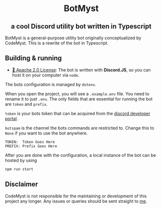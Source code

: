 <h1 align="center" style="position: relative;">
    BotMyst
</h1>
<h2 align="center" style="position: relative;">
    a cool Discord utility bot written in Typescript
</h2>

BotMyst is a general-purpose utility bot originally conceptualized by CodeMyst. This is a rewrite of the bot in Typescript.

## Building & running

- [📝 Apache 2.0 License](https://github.com/BotMyst/BotMystRevival/blob/master/LICENSE):
  The bot is written with **Discord.JS**, so you can host it on your computer via `node`.

The bots configuration is managed by `dotenv`.

When you open the project, you will see a `.example.env` file. You need to rename it to just `.env`. The only fields that are essential for running the bot are `token` and `prefix`.

`token` is your bots token that can be acquired from the [discord developer portal](https://discord.com/developers/applications).

`botspam` is the channel the bots commands are restricted to. Change this to `None` if you want to use the bot anywhere.

```env
TOKEN:  Token Goes Here
PREFIX: Prefix Goes Here
```

After you are done with the configuration, a local instance of the bot can be hosted by using


```bash
npm run start
```

## Disclaimer

CodeMyst is not responsible for the maintaining or development of this project any longer.
Any issues or queries should be sent straight to [me](https://github.com/ibra).